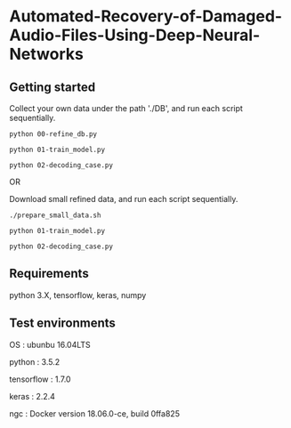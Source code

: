 # Automated-Recovery-of-Damaged-Audio-Files-Using-Deep-Neural-Networks

## Getting started
Collect your own data under the path './DB', and run each script sequentially.

```
python 00-refine_db.py

python 01-train_model.py

python 02-decoding_case.py
```

OR

Download small refined data, and run each script sequentially.

```
./prepare_small_data.sh

python 01-train_model.py

python 02-decoding_case.py
```

## Requirements

python 3.X, tensorflow, keras, numpy
  
## Test environments

OS	 		: ubunbu 16.04LTS

python		: 3.5.2

tensorflow	: 1.7.0

keras		: 2.2.4

ngc			: Docker version 18.06.0-ce, build 0ffa825

